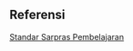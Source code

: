 ## Referensi

[Standar Sarpras Pembelajaran](https://ft.unissula.ac.id/wp-content/uploads/2023/03/Standar-Sarana-dan-Prasarana-Pembelajaran.pdf)
